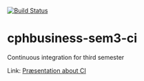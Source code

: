 [![Build Status](https://travis-ci.org/AndrianV/cphbusiness-sem3-ci.svg?branch=master)](https://travis-ci.org/AndrianV/cphbusiness-sem3-ci)

# cphbusiness-sem3-ci
Continuous integration for third semester

Link: [Præsentation about CI](https://jegp.github.io/cphbusiness-sem3-ci/presentation.html#/)
